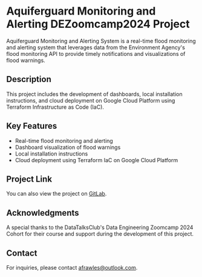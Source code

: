 # Aquiferguard Monitoring and Alerting DEZoomcamp2024 Project

Aquiferguard Monitoring and Alerting System is a real-time flood monitoring and alerting system that leverages data from the Environment Agency's flood monitoring API to provide timely notifications and visualizations of flood warnings.

## Description

This project includes the development of dashboards, local installation instructions, and cloud deployment on Google Cloud Platform using Terraform Infrastructure as Code (IaC).

## Key Features

- Real-time flood monitoring and alerting
- Dashboard visualization of flood warnings
- Local installation instructions
- Cloud deployment using Terraform IaC on Google Cloud Platform

## Project Link

You can also view the project on [GitLab](https://gitlab.com/mosesafrawles/aquiferguard-monitoring-alerting).

## Acknowledgments

A special thanks to the DataTalksClub's Data Engineering Zoomcamp 2024 Cohort for their course and support during the development of this project.

## Contact

For inquiries, please contact [afrawles@outlook.com](mailto:afrawles@outlook.com).
